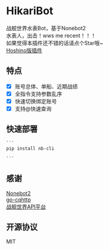 # HikariBot
战舰世界水表Bot，基于Nonebot2<br>
水表人，出击！wws me recent！！！<br>
如果觉得本插件还不错的话请点个Star哦~<br>
[Hoshino版插件](https://github.com/benx1n/wows-stats-bot)
## 特点

- [x] 账号总体、单船、近期战绩
- [x] 全指令支持参数乱序
- [x] 快速切换绑定账号
- [x] 支持@快速查询

## 快速部署

    ```
    pip install nb-cli

    ```

## 感谢

[Nonebot2](https://github.com/nonebot/nonebot2)<br>
[go-cqhttp](https://github.com/Mrs4s/go-cqhttp)<br>
[战舰世界API平台](https://wows.linxun.link/)<br>

## 开源协议

MIT
